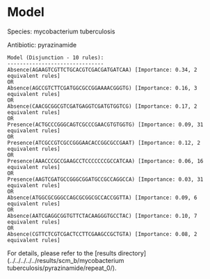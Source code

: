 
# Model

Species: mycobacterium tuberculosis

Antibiotic: pyrazinamide

```
Model (Disjunction - 10 rules):
-------------------------------
Absence(AGAAGTCGTTCTGCACGTCGACGATGATCAA) [Importance: 0.34, 2 equivalent rules]
OR
Absence(AGCCGTCTTCGATGGCGCCGGAAAACGGGTG) [Importance: 0.16, 3 equivalent rules]
OR
Absence(CAACGCGGCGTCGATGAGGTCGATGTGGTCG) [Importance: 0.17, 2 equivalent rules]
OR
Presence(ACTGCCCGGGCAGTCGCCCGAACGTGTGGTG) [Importance: 0.09, 31 equivalent rules]
OR
Presence(ATCGCCGTCGCCGGGAACACCGGCGCCGAAT) [Importance: 0.12, 2 equivalent rules]
OR
Presence(AAACCCGCCGAAGCCTCCCCCCCGCCATCAA) [Importance: 0.06, 16 equivalent rules]
OR
Presence(AAGTCGATGCCGGGCGGATGCCGCCAGGCCA) [Importance: 0.03, 31 equivalent rules]
OR
Absence(ATGGCGCGGGCCAGCGCGGCGCCACCGGTTA) [Importance: 0.09, 6 equivalent rules]
OR
Absence(AATCGAGGCGGTGTTCTACAAGGGTGCCTAC) [Importance: 0.10, 7 equivalent rules]
OR
Absence(CGTTCTCGTCGACTCCTTCGAAGCCGCTGTA) [Importance: 0.08, 2 equivalent rules]

```

For details, please refer to the [results directory](../../../../../results/scm_b/mycobacterium tuberculosis/pyrazinamide/repeat_0/).

